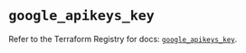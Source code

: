 # `google_apikeys_key`

Refer to the Terraform Registry for docs: [`google_apikeys_key`](https://registry.terraform.io/providers/hashicorp/google-beta/6.30.0/docs/resources/google_apikeys_key).
